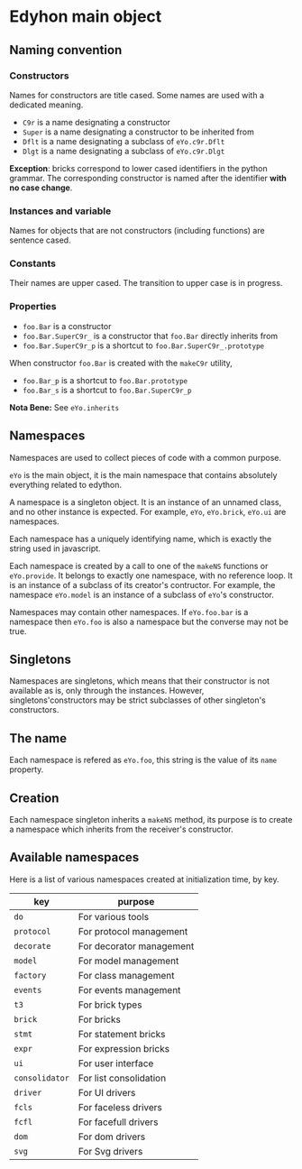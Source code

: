 # Edyhon main object

## Naming convention

### Constructors
Names for constructors are title cased.
Some names are used with a dedicated meaning.

- `C9r` is a name designating a constructor
- `Super` is a name designating a constructor to be inherited from
- `Dflt` is a name designating a subclass of `eYo.c9r.Dflt`
- `Dlgt` is a name designating a subclass of `eYo.c9r.Dlgt`

**Exception**: bricks correspond to lower cased identifiers in the python grammar. The corresponding constructor is named after the identifier **with no case change**.

### Instances and variable
Names for objects that are not constructors (including functions) are sentence cased.

### Constants

Their names are upper cased.
The transition to upper case is in progress.

### Properties

- `foo.Bar` is a constructor
- `foo.Bar.SuperC9r_` is a constructor that `foo.Bar` directly inherits from
- `foo.Bar.SuperC9r_p` is a shortcut to `foo.Bar.SuperC9r_.prototype`

When constructor `foo.Bar` is created with the `makeC9r` utility,

- `foo.Bar_p` is a shortcut to `foo.Bar.prototype`
- `foo.Bar_s` is a shortcut to `foo.Bar.SuperC9r_p`

**Nota Bene:** See `eYo.inherits` 

## Namespaces

Namespaces are used to collect pieces of code with a common purpose.

`eYo` is the main object, it is the main namespace that contains absolutely everything related to edython.

A namespace is a singleton object. It is an instance of an unnamed class, and no other instance is expected.
For example, `eYo`, `eYo.brick`, `eYo.ui` are namespaces.

Each namespace has a uniquely identifying name,
which is exactly the string used in javascript.

Each namespace is created by a call to one of the `makeNS` functions or `eYo.provide`.
It belongs to exactly one namespace, with no reference loop.
It is an instance of a subclass of its creator's contructor.
For example, the namespace `eYo.model` is an instance of a subclass of `eYo`'s constructor.

Namespaces may contain other namespaces.
If `eYo.foo.bar` is a namespace then `eYo.foo` is also a namespace but the converse may not be true.

## Singletons
Namespaces are singletons, which means that their constructor is not available as is, only through the instances.
However, singletons'constructors may be strict subclasses of other singleton's constructors.

## The name
Each namespace is refered as `eYo.foo`, this string is the value of its `name` property.

## Creation

Each namespace singleton inherits a `makeNS` method, its purpose is to create a namespace which inherits from the receiver's constructor.

## Available namespaces

Here is a list of various namespaces created at initialization time, by key.

| key | purpose |
|-----|---------|
| `do` | For various tools |
| `protocol` | For protocol management |
| `decorate` | For decorator management |
| `model` | For model management |
| `factory` | For class management |
| `events` | For events management |
| `t3` | For brick types |
| `brick` | For bricks |
| `stmt` | For statement bricks |
| `expr` | For expression bricks |
| `ui` | For user interface |
| `consolidator` | For list consolidation |
| `driver` | For UI drivers |
| `fcls` | For faceless drivers |
| `fcfl` | For facefull drivers |
| `dom` | For dom drivers |
| `svg` | For Svg drivers |
